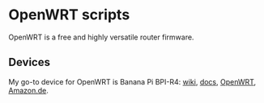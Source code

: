 # OpenWRT scripts
OpenWRT is a free and highly versatile router firmware.

## Devices
My go-to device for OpenWRT is Banana Pi BPI-R4:
[wiki](https://wiki.banana-pi.org/Banana_Pi_BPI-R4),
[docs](https://docs.banana-pi.org/en/BPI-R4/BananaPi_BPI-R4),
[OpenWRT](https://openwrt.org/inbox/toh/sinovoip/bananapi_bpi-r4),
[Amazon.de](https://www.amazon.de/-/en/gp/product/B0DFCTLXJC/).
